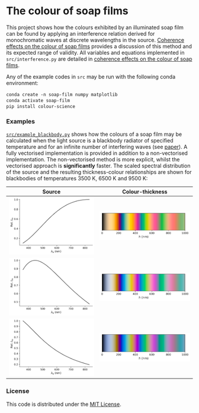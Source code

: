 # The colour of soap films

This project shows how the colours exhibited by an illuminated soap film can be found by applying an interference relation derived for monochromatic waves at discrete wavelengths in the source. [Coherence effects on the colour of soap films]() provides a discussion of this method and its expected range of validity. All variables and equations implemented in `src/interference.py` are detailed in [coherence effects on the colour of soap films]().

Any of the example codes in `src` may be run with the following conda environment:
```
conda create -n soap-film numpy matplotlib
conda activate soap-film
pip install colour-science
```

### Examples
[`src/example_blackbody.py`](src/example_blackbody.py) shows how the colours of a soap film may be calculated when the light source is a blackbody radiator of specified temperature and for an infinite number of interfering waves (see [paper]()). A fully vectorised implementation is provided in addition to a non-vectorised implementation. The non-vectorised method is more explicit, whilst the vectorised approach is **significantly** faster. The scaled spectral distribution of the source and the resulting thickness-colour relationships are shown for blackbodies of temperatures 3500 K, 6500 K and 9500 K:

| Source | Colour-thickness |
| --- | --- |
| ![Source for 3500 K](img/source_body3500K.svg) | ![Thickness-colour for 3500 K](img/thickness_colour_body3500K.svg) |
| ![Source for 6500 K](img/source_body6500K.svg) | ![Thickness-colour for 6500 K](img/thickness_colour_body6500K.svg) |
| ![Source for 9500 K](img/source_body9500K.svg) | ![Thickness-colour for 9500 K](img/thickness_colour_body9500K.svg) |




### License

This code is distributed under the [MIT License](LICENSE).
